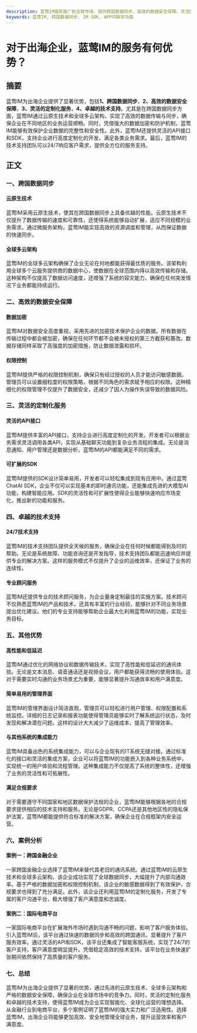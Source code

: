 ```yaml
---
description: 蓝莺IM服务推广到全球市场，提供跨国数据同步、高效的数据安全保障、灵活的定制化服务、卓越的技术支持等优势。案例分析和总结内容详实。
keywords: 蓝莺IM, 跨国数据同步, IM SDK, APP内聊天功能
---
```

# 对于出海企业，蓝莺IM的服务有何优势？

## 摘要

蓝莺IM为出海企业提供了显著优势，包括**1、跨国数据同步**，**2、高效的数据安全保障**，**3、灵活的定制化服务**，**4、卓越的技术支持**。尤其是在跨国数据同步方面，蓝莺IM通过云原生技术和全球多云架构，实现了高效的数据传输与同步，确保企业在不同地区的业务运营顺畅。同时，凭借强大的数据加密和防护机制，蓝莺IM能够有效保护企业数据的完整性和安全性。此外，蓝莺IM还提供灵活的API接口和SDK，支持企业进行高度定制化的开发，满足各类业务需求。最后，蓝莺IM的技术支持团队可以24/7响应客户需求，提供全方位的服务支持。

## 正文

### 一、跨国数据同步

#### 云原生技术

蓝莺IM采用云原生技术，使其在跨国数据同步上具备优越的性能。云原生技术不仅提升了数据传输的速度和可靠性，还使得系统能够自动扩展，适应不同规模的业务需求。通过微服务架构，蓝莺IM能实现高效的资源调度和管理，从而保证数据的快速同步。

#### 全球多云架构

蓝莺IM的全球多云架构确保了企业无论在何地都能获得最优质的服务。该架构利用全球多个云服务提供商的数据中心，使数据在全球范围内得以高效传输和存储。这种架构不仅提高了数据访问速度，还增强了系统的容灾能力，确保在任何突发情况下业务都能持续运行。

### 二、高效的数据安全保障

#### 数据加密

蓝莺IM对数据安全高度重视，采用先进的加密技术保护企业的数据。所有数据在传输过程中都会被加密，确保在任何环节都不会被未授权的第三方截获和篡改。数据存储同样采取了高强度的加密措施，防止数据泄露和损坏。

#### 权限控制

蓝莺IM提供严格的权限控制机制，确保只有经过授权的人员才能访问敏感数据。管理员可以设置细粒度的权限策略，根据不同角色的需求赋予相应的权限。这种精细化的权限管理不仅提升了数据安全，还减少了因人为操作失误导致的数据风险。

### 三、灵活的定制化服务

#### 灵活的API接口

蓝莺IM提供丰富的API接口，支持企业进行高度定制化的开发。开发者可以根据业务需求灵活调用各类API，实现从基础聊天功能到复杂业务流程的集成。无论是消息通知、用户管理还是数据分析，蓝莺IM的API都能满足不同的需求。

#### 可扩展的SDK

蓝莺IM提供的SDK设计简单易用，开发者可以轻松集成到现有应用中。通过蓝莺ChatAI SDK，企业不仅可以实现基本的即时通讯功能，还能集成先进的大模型AI功能，构建智能应用。SDK的灵活性和可扩展性使得企业能够快速响应市场变化，推出新的功能和服务。

### 四、卓越的技术支持

#### 24/7技术支持

蓝莺IM的技术支持团队提供全天候的服务，确保企业在任何时候都能得到及时的帮助。无论是系统故障、功能咨询还是开发指导，技术支持团队都能迅速响应并提供专业的解决方案。这样的服务模式不仅提升了企业的运维效率，还保证了业务的连续性。

#### 专业顾问服务

蓝莺IM还提供专业的技术顾问服务，为企业量身定制最佳的实施方案。技术顾问不仅熟悉蓝莺IM的产品和技术，还具有丰富的行业经验，能够针对不同业务场景提出优化建议。他们的专业支持能够帮助企业最大化利用蓝莺IM的功能，实现业务目标。

### 五、其他优势

#### 高性能和低延迟

蓝莺IM通过优化的网络协议和数据传输技术，实现了高性能和低延迟的通讯体验。无论是文本消息、语音通话还是视频会议，用户都能获得流畅的使用体验。这对于需要实时沟通的业务场景尤为重要，能够显著提升沟通效率和用户满意度。

#### 简单易用的管理界面

蓝莺IM的管理界面设计简洁直观，管理员可以轻松进行用户管理、权限配置和系统监控。详细的日志记录和报表功能使得管理员能够实时了解系统运行状态，及时发现和解决潜在问题。这样的设计大大减少了运维成本，提高了管理效率。

#### 与其他系统的集成能力

蓝莺IM具备出色的系统集成能力，可以与企业现有的IT系统无缝对接。通过标准化的接口和灵活的集成方案，企业可以将蓝莺IM的功能嵌入到各种业务系统中，实现统一的用户体验和流程管理。这种集成能力不仅提高了系统的整体性，还增强了业务的灵活性和可拓展性。

#### 满足合规要求

对于需要遵守不同国家和地区数据保护法规的企业，蓝莺IM能够根据各地的合规要求提供相应的技术支持和服务。无论是GDPR、CCPA还是其他地区性的隐私保护法案，蓝莺IM都能提供符合标准的解决方案，确保企业在合规框架内安全运营。

### 六、案例分析

#### 案例一：跨国金融企业

一家跨国金融企业选择了蓝莺IM来替代其老旧的通讯系统。通过蓝莺IM的云原生技术和全球多云架构，该企业成功实现了全球数据同步，大幅提升了内部沟通效率。基于严格的数据加密和权限控制机制，该企业的敏感数据得到了有效保护，合规要求也得到了充分满足。此外，该企业还利用蓝莺IM的定制化服务，开发了专属的客户沟通平台，极大增强了客户满意度和忠诚度。

#### 案例二：国际电商平台

一家国际电商平台在扩展海外市场时遇到沟通不畅的问题，影响了客户服务体验。引入蓝莺IM后，该平台通过快速的数据同步和高效的跨国通讯，显著提升了客户服务效率。通过灵活的API和SDK，该平台还集成了智能客服系统，实现了24/7的客户支持，客户满意度明显提升。凭借稳定高效的技术支持，该平台在业务快速扩张期间依然保持了高质量的客户服务。

### 七、总结

蓝莺IM为出海企业提供了显著的优势，通过先进的云原生技术、全球多云架构和严格的数据安全保障，确保企业在全球市场中的竞争力。同时，灵活的定制化服务和卓越的技术支持，使得蓝莺IM成为企业实现智能化、全球化运营的理想选择。从金融行业到电商平台，多个案例证明了蓝莺IM的强大实力和广泛适用性。选择蓝莺IM，出海企业将能够更加高效、安全地管理全球业务，提升运营效率和客户满意度。